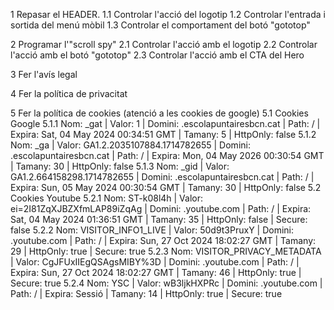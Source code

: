 1 Repasar el HEADER.
    1.1 Controlar l'acció del logotip
    1.2 Controlar l'entrada i sortida del menú mòbil
    1.3 Controlar el comportament del botó "gototop"

2 Programar l'"scroll spy"
    2.1 Controlar l'acció amb el logotip
    2.2 Controlar l'acció amb el botó "gototop"
    2.3 Controlar l'acció amb el CTA del Hero

3 Fer l'avís legal

4 Fer la política de privacitat

5 Fer la política de cookies (atenció a les cookies de google)
    5.1 Cookies Google
        5.1.1 Nom: _gat | Valor: 1                           | Domini: .escolapuntairesbcn.cat | Path: / | Expira: Sat, 04 May 2024 00:34:51 GMT | Tamany: 5  | HttpOnly: false
        5.1.2 Nom: _ga  | Valor: GA1.2.2035107884.1714782655 | Domini: .escolapuntairesbcn.cat | Path: / | Expira: Mon, 04 May 2026 00:30:54 GMT | Tamany: 30 | HttpOnly: false
        5.1.3 Nom: _gid | Valor: GA1.2.664158298.1714782655  | Domini: .escolapuntairesbcn.cat | Path: / | Expira: Sun, 05 May 2024 00:30:54 GMT | Tamany: 30 | HttpOnly: false
    5.2 Cookies Youtube
        5.2.1 Nom: ST-k08l4h                | Valor: ei=2I81ZqXJBZXfmLAP89iZqAg | Domini: .youtube.com | Path: / | Expira: Sat, 04 May 2024 01:36:51 GMT | Tamany: 35 | HttpOnly: false | Secure: false
        5.2.2 Nom: VISITOR_INFO1_LIVE       | Valor: 50d9t3PruxY                | Domini: .youtube.com | Path: / | Expira: Sun, 27 Oct 2024 18:02:27 GMT | Tamany: 29 | HttpOnly: true  | Secure: true
        5.2.3 Nom: VISITOR_PRIVACY_METADATA | Valor: CgJFUxIIEgQSAgsMIBY%3D     | Domini: .youtube.com | Path: / | Expira: Sun, 27 Oct 2024 18:02:27 GMT | Tamany: 46 | HttpOnly: true  | Secure: true
        5.2.4 Nom: YSC                      | Valor: wB3ljkHXPRc                | Domini: .youtube.com | Path: / | Expira: Sessió                        | Tamany: 14 | HttpOnly: true  | Secure: true

